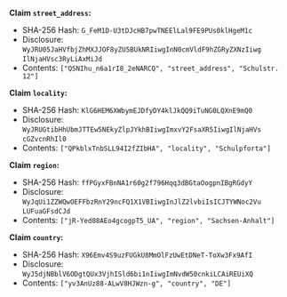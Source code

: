 __Claim `street_address`:__

 * SHA-256 Hash: `G_FeM1D-U3tDJcHB7pwTNEElLal9FE9PUs0klHgeM1c`
 * Disclosure:\
`WyJRU05JaHVfbjZhMXJJOF8yZU5BUkNRIiwgInN0cmVldF9hZGRyZXNzIiwg`\
`IlNjaHVsc3RyLiAxMiJd`
 * Contents:
`["QSNIhu_n6a1rI8_2eNARCQ", "street_address", "Schulstr. 12"]`


__Claim `locality`:__

 * SHA-256 Hash: `KlG6HEM6XWbymEJDfyDY4klJkQQ9iTuNG0LQXnE9mQ0`
 * Disclosure:\
`WyJRUGtibHhUbmJTTEw5NEkyZlpJYkhBIiwgImxvY2FsaXR5IiwgIlNjaHVs`\
`cGZvcnRhIl0`
 * Contents:
`["QPkblxTnbSLL94I2fZIbHA", "locality", "Schulpforta"]`


__Claim `region`:__

 * SHA-256 Hash: `ffPGyxFBnNA1r60g2f796Hqq3dBGtaOogpnIBgRGdyY`
 * Disclosure:\
`WyJqUi1ZZWQwOEFFbzRnY29ncFQ1X1VBIiwgInJlZ2lvbiIsICJTYWNoc2Vu`\
`LUFuaGFsdCJd`
 * Contents:
`["jR-Yed08AEo4gcogpT5_UA", "region", "Sachsen-Anhalt"]`


__Claim `country`:__

 * SHA-256 Hash: `X96Emv4S9uzFUGkU8MmOlFzUwEtDNeT-ToXw3Fx9AfI`
 * Disclosure:\
`WyJ5djNBblV6ODgtQUx3VjhISld6bi1nIiwgImNvdW50cnkiLCAiREUiXQ`
 * Contents:
`["yv3AnUz88-ALwV8HJWzn-g", "country", "DE"]`